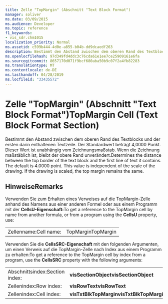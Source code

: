 ```yaml
---
title: Zelle "TopMargin" (Abschnitt "Text Block Format")
manager: soliver
ms.date: 03/09/2015
ms.audience: Developer
ms.topic: reference
f1_keywords:
- vis_sdr.chm1015
localization_priority: Normal
ms.assetid: c599b444-4d0e-a855-b04b-dd9dcaedf263
description: Bestimmt den Abstand zwischen dem oberen Rand des Textblocks und der ersten darin enthaltenen Textzeile. Der Standardwert beträgt 4,0000 Punkt. Dieser Wert ist unabhängig vom Zeichnungsmaßstab. Wenn die Zeichnung maßstäblich ist, bleibt der obere Rand unverändert.
ms.openlocfilehash: 97d349fd4ddc3c76cda61e1ee7ce25909161e6fa
ms.sourcegitcommit: 8657170d071f9bcf680aba50b9c07f2a4fb82283
ms.translationtype: MT
ms.contentlocale: de-DE
ms.lasthandoff: 04/28/2019
ms.locfileid: "33435572"
---
```

# <a name="topmargin-cell-text-block-format-section"></a><span data-ttu-id="b9bed-106">Zelle "TopMargin" (Abschnitt "Text Block Format")</span><span class="sxs-lookup"><span data-stu-id="b9bed-106">TopMargin Cell (Text Block Format Section)</span></span>

<span data-ttu-id="b9bed-p102">Bestimmt den Abstand zwischen dem oberen Rand des Textblocks und der ersten darin enthaltenen Textzeile. Der Standardwert beträgt 4,0000 Punkt. Dieser Wert ist unabhängig vom Zeichnungsmaßstab. Wenn die Zeichnung maßstäblich ist, bleibt der obere Rand unverändert.</span><span class="sxs-lookup"><span data-stu-id="b9bed-p102">Determines the distance between the top border of the text block and the first line of text it contains. The default is 4.0000 point. This value is independent of the scale of the drawing. If the drawing is scaled, the top margin remains the same.</span></span>
  
## <a name="remarks"></a><span data-ttu-id="b9bed-111">Hinweise</span><span class="sxs-lookup"><span data-stu-id="b9bed-111">Remarks</span></span>

<span data-ttu-id="b9bed-112">Verwenden Sie zum Erhalten eines Verweises auf die TopMargin-Zelle anhand des Namens aus einer anderen Formel oder aus einem Programm mit der **CellsU-Eigenschaft:**</span><span class="sxs-lookup"><span data-stu-id="b9bed-112">To get a reference to the TopMargin cell by name from another formula, or from a program using the **CellsU** property, use:</span></span> 
  
|||
|:-----|:-----|
| <span data-ttu-id="b9bed-113">Zellenname:</span><span class="sxs-lookup"><span data-stu-id="b9bed-113">Cell name:</span></span>  <br/> | <span data-ttu-id="b9bed-114">TopMargin</span><span class="sxs-lookup"><span data-stu-id="b9bed-114">TopMargin</span></span>  <br/> |
   
<span data-ttu-id="b9bed-115">Verwenden Sie die **CellsSRC-Eigenschaft** mit den folgenden Argumenten, um einen Verweis auf die TopMargin-Zelle nach Index aus einem Programm zu erhalten:</span><span class="sxs-lookup"><span data-stu-id="b9bed-115">To get a reference to the TopMargin cell by index from a program, use the **CellsSRC** property with the following arguments:</span></span> 
  
|||
|:-----|:-----|
| <span data-ttu-id="b9bed-116">Abschnittsindex:</span><span class="sxs-lookup"><span data-stu-id="b9bed-116">Section index:</span></span>  <br/> |<span data-ttu-id="b9bed-117">**visSectionObject**</span><span class="sxs-lookup"><span data-stu-id="b9bed-117">**visSectionObject**</span></span> <br/> |
| <span data-ttu-id="b9bed-118">Zeilenindex:</span><span class="sxs-lookup"><span data-stu-id="b9bed-118">Row index:</span></span>  <br/> |<span data-ttu-id="b9bed-119">**visRowText**</span><span class="sxs-lookup"><span data-stu-id="b9bed-119">**visRowText**</span></span> <br/> |
| <span data-ttu-id="b9bed-120">Zellenindex:</span><span class="sxs-lookup"><span data-stu-id="b9bed-120">Cell index:</span></span>  <br/> |<span data-ttu-id="b9bed-121">**visTxtBlkTopMargin**</span><span class="sxs-lookup"><span data-stu-id="b9bed-121">**visTxtBlkTopMargin**</span></span> <br/> |
   

